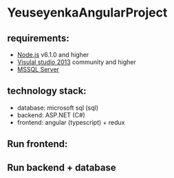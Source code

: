 # YeuseyenkaAngularProject
## requirements:
  - [Node.js](https://nodejs.org) v6.1.0 and higher
  - [Visulal studio 2013](https://www.visualstudio.com/ru/free-developer-offers/) community and higher
  - [MSSQL Server](https://docs.microsoft.com/en-us/sql/ssms/download-sql-server-management-studio-ssms)
## technology stack:
  - database: microsoft sql (sql) 
  - backend: ASP.NET (C#)
  - frontend: angular (typescript) + redux
## Run frontend:
## Run backend + database
